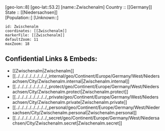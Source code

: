 ﻿---
location: [53.2,8] 
mapzoom: [7,12] 
mapmarker: city 
type: City
tags:
- geo/City


SpocWebEntityId: 35864
isDeleted: false
confidential: public

---
[geo-lon::8] 
[geo-lat::53.2] 
[name::Zwischenalm] 
Country :: [[Germany]]  
State :: [[Niedersachsen]]  
[Population::] 
[Unknown::] 


```leaflet
id: Zwischenalm
coordinates: [[Zwischenalm]] 
markerFile: [[Zwischenalm]] 
defaultZoom: 11 
maxZoom: 18
```


## Confidential Links & Embeds: 
- [[Zwischenalm|Zwischenalm]]  
- [[../../../../../../../../_internal/geo/Continent/Europe/Germany/West/Niedersachsen/City/Zwischenalm.internal|Zwischenalm.internal]] 
- [[../../../../../../../../_protect/geo/Continent/Europe/Germany/West/Niedersachsen/City/Zwischenalm.protect|Zwischenalm.protect]] 
- [[../../../../../../../../_private/geo/Continent/Europe/Germany/West/Niedersachsen/City/Zwischenalm.private|Zwischenalm.private]] 
- [[../../../../../../../../_personal/geo/Continent/Europe/Germany/West/Niedersachsen/City/Zwischenalm.personal|Zwischenalm.personal]] 
- [[../../../../../../../../_secret/geo/Continent/Europe/Germany/West/Niedersachsen/City/Zwischenalm.secret|Zwischenalm.secret]] 
